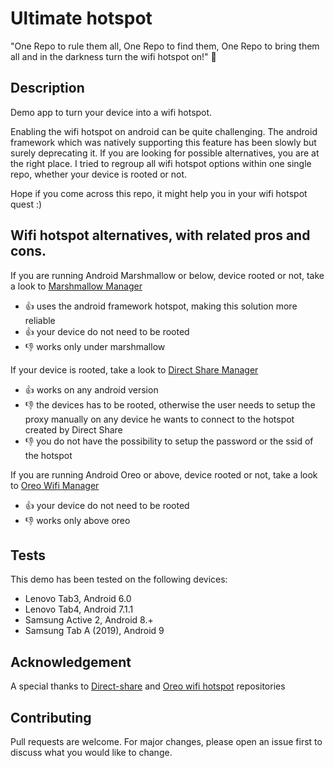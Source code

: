 # Ultimate hotspot

"One Repo to rule them all, One Repo to find them, One Repo to bring them all and in the darkness turn the wifi hotspot on!" 💍

## Description
Demo app to turn your device into a wifi hotspot.

Enabling the wifi hotspot on android can be quite challenging. The android framework which was natively supporting this feature has been slowly but surely deprecating it. If you are looking for possible alternatives, you are at the right place. I tried to regroup all wifi hotspot options within one single repo, whether your device is rooted or not.

Hope if you come across this repo, it might help you in your wifi hotspot quest :)

## Wifi hotspot alternatives, with related pros and cons.
If you are running Android Marshmallow or below, device rooted or not, take a look to [Marshmallow Manager](/app/src/main/java/com/origo/ultimatehotspot/manager/hotspot/MarshmallowWifiManager.kt)
- 👍 uses the android framework hotspot, making this solution more reliable
- 👍 your device do not need to be rooted
- 👎 works only under marshmallow

If your device is rooted, take a look to  [Direct Share Manager](/app/src/main/java/com/origo/ultimatehotspot/manager/hotspot/DirectShareManager.kt)
- 👍 works on any android version
- 👎 the devices has to be rooted, otherwise the user needs to setup the proxy manually on any device he wants to connect to the hotspot created by Direct Share
- 👎 you do not have the possibility to setup the password or the ssid of the hotspot

If you are running Android Oreo or above, device rooted or not, take a look to [Oreo Wifi Manager](/app/src/main/java/com/origo/ultimatehotspot/manager/hotspot/OreoWifiManager.kt)
- 👍 your device do not need to be rooted
- 👎 works only above oreo

## Tests
This demo has been tested on the following devices:
- Lenovo Tab3, Android 6.0
- Lenovo Tab4, Android 7.1.1
- Samsung Active 2, Android 8.+
- Samsung Tab A (2019), Android 9

## Acknowledgement
A special thanks to [Direct-share](https://github.com/shinilms/direct-net-share) and [Oreo wifi hotspot](https://github.com/aegis1980/WifiHotSpot) repositories

## Contributing
Pull requests are welcome. For major changes, please open an issue first to discuss what you would like to change.